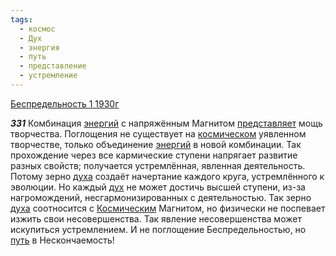 ```yaml
---
tags:
  - космос
  - Дух
  - энергия
  - путь
  - представление
  - устремление
---
```


[Беспредельность 1 1930г](/agni/1930)

___331___
Комбинация [энергий](/tag/#энергия) с напряжённым Магнитом [представляет](/tag/#представление) мощь творчества. Поглощения не существует на [космическом](/tag/#космос) уявленном творчестве, только объединение [энергий](/tag/#энергия) в новой комбинации. Так прохождение через все кармические ступени напрягает развитие разных свойств; получается устремлённая, явленная деятельность. Потому зерно [духа](/tag/#Дух) создаёт начертание каждого круга, устремлённого к эволюции. Но каждый [дух](/tag/#Дух) не может достичь высшей ступени, из-за нагромождений, несгармонизированных с деятельностью. Так зерно [духа](/tag/#Дух) соотносится с [Космическим](/tag/#космос) Магнитом, но физически не поспевает изжить свои несовершенства. Так явление несовершенства может искупиться устремлением. И не поглощение Беспредельностью, но [путь](/tag/#путь) в Нескончаемость!